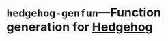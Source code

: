 `hedgehog-genfun`—Function generation for [Hedgehog]
====================================================

[hedgehog]: https://hedgehog.qa
